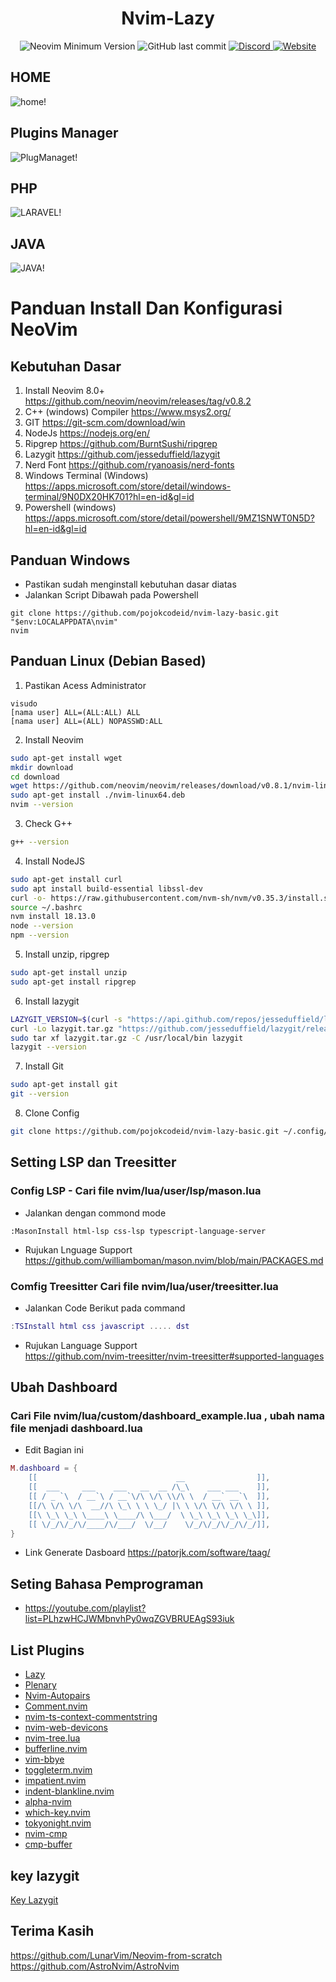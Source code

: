 <h1 align="center">Nvim-Lazy</h1>

<p align="center">
  <img alt="Neovim Minimum Version" src="https://img.shields.io/badge/Neovim-0.8.0+-blueviolet.svg?style=flat-square&logo=Neovim&logoColor=white)](https://github.com/neovim/neovim">
  <img alt="GitHub last commit" src="https://img.shields.io/github/last-commit/CosmicNvim/CosmicNvim?style=flat-square&logo=Github">
  <a href="#">
    <img alt="Discord" src="https://img.shields.io/discord/901609359291854899?style=flat-square&logo=Discord">
  </a>
  <a href="#">
    <img alt="Website" src="https://img.shields.io/website?style=flat-square&up_message=live&label=website&url=https%3A%2F%2Fcosmicnvim.vercel.app%2F">
  </a>
</p>

## HOME

![home!](img/home.png)

## Plugins Manager

![PlugManaget!](img/plugins_manager.png)

## PHP

![LARAVEL!](img/laravel.jpeg)

## JAVA

![JAVA!](img/Spring_boot_code.jpeg)

# Panduan Install Dan Konfigurasi NeoVim

## Kebutuhan Dasar

1. Install Neovim 8.0+ https://github.com/neovim/neovim/releases/tag/v0.8.2
2. C++ (windows) Compiler https://www.msys2.org/
3. GIT https://git-scm.com/download/win
4. NodeJs https://nodejs.org/en/
5. Ripgrep https://github.com/BurntSushi/ripgrep
6. Lazygit https://github.com/jesseduffield/lazygit
7. Nerd Font https://github.com/ryanoasis/nerd-fonts
8. Windows Terminal (Windows) https://apps.microsoft.com/store/detail/windows-terminal/9N0DX20HK701?hl=en-id&gl=id
9. Powershell (windows) https://apps.microsoft.com/store/detail/powershell/9MZ1SNWT0N5D?hl=en-id&gl=id

## Panduan Windows

- Pastikan sudah menginstall kebutuhan dasar diatas
- Jalankan Script Dibawah pada Powershell

```
git clone https://github.com/pojokcodeid/nvim-lazy-basic.git "$env:LOCALAPPDATA\nvim"
nvim
```

## Panduan Linux (Debian Based)

1.  Pastikan Acess Administrator

```
visudo
[nama user] ALL=(ALL:ALL) ALL
[nama user] ALL=(ALL) NOPASSWD:ALL
```

2. Install Neovim

```bash
sudo apt-get install wget
mkdir download
cd download
wget https://github.com/neovim/neovim/releases/download/v0.8.1/nvim-linux64.deb
sudo apt-get install ./nvim-linux64.deb
nvim --version
```

3. Check G++

```bash
g++ --version
```

4. Install NodeJS

```bash
sudo apt-get install curl
sudo apt install build-essential libssl-dev
curl -o- https://raw.githubusercontent.com/nvm-sh/nvm/v0.35.3/install.sh | bash
source ~/.bashrc
nvm install 18.13.0
node --version
npm --version
```

5. Install unzip, ripgrep

```bash
sudo apt-get install unzip
sudo apt-get install ripgrep
```

6. Install lazygit

```bash
LAZYGIT_VERSION=$(curl -s "https://api.github.com/repos/jesseduffield/lazygit/releases/latest" | grep '"tag_name":' |  sed -E 's/.*"v*([^"]+)".*/\1/')
curl -Lo lazygit.tar.gz "https://github.com/jesseduffield/lazygit/releases/latest/download/lazygit_${LAZYGIT_VERSION}_Linux_x86_64.tar.gz"
sudo tar xf lazygit.tar.gz -C /usr/local/bin lazygit
lazygit --version
```

7. Install Git

```bash
sudo apt-get install git
git --version
```

8.  Clone Config

```bash
git clone https://github.com/pojokcodeid/nvim-lazy-basic.git ~/.config/nvim
```

## Setting LSP dan Treesitter

### Config LSP - Cari file nvim/lua/user/lsp/mason.lua

- Jalankan dengan commond mode

```
:MasonInstall html-lsp css-lsp typescript-language-server
```

- Rujukan Lnguage Support <br>
  https://github.com/williamboman/mason.nvim/blob/main/PACKAGES.md

### Comfig Treesitter Cari file nvim/lua/user/treesitter.lua

- Jalankan Code Berikut pada command

```lua
:TSInstall html css javascript ..... dst
```

- Rujukan Language Support <br>
  https://github.com/nvim-treesitter/nvim-treesitter#supported-languages

## Ubah Dashboard

### Cari File nvim/lua/custom/dashboard_example.lua , ubah nama file menjadi dashboard.lua

- Edit Bagian ini

```lua
M.dashboard = {
	[[                               __                ]],
	[[  ___     ___    ___   __  __ /\_\    ___ ___    ]],
	[[ / _ `\  / __`\ / __`\/\ \/\ \\/\ \  / __` __`\  ]],
	[[/\ \/\ \/\  __//\ \_\ \ \ \_/ |\ \ \/\ \/\ \/\ \ ]],
	[[\ \_\ \_\ \____\ \____/\ \___/  \ \_\ \_\ \_\ \_\]],
	[[ \/_/\/_/\/____/\/___/  \/__/    \/_/\/_/\/_/\/_/]],
}

```

- Link Generate Dasboard
  https://patorjk.com/software/taag/

## Seting Bahasa Pemprograman

- https://youtube.com/playlist?list=PLhzwHCJWMbnvhPy0wqZGVBRUEAgS93iuk

## List Plugins

- <a href="https://github.com/folke/lazy.nvim">Lazy </a>
- <a href="https://github.com/nvim-lua/plenary.nvim">Plenary </a>
- <a href="https://github.com/windwp/nvim-autopairs">Nvim-Autopairs </a>
- <a href="https://github.com/numToStr/Comment.nvim">Comment.nvim</a>
- <a href="https://github.com/JoosepAlviste/nvim-ts-context-commentstring">nvim-ts-context-commentstring</a>
- <a href="https://github.com/nvim-tree/nvim-web-devicons">nvim-web-devicons</a>
- <a href="https://github.com/nvim-tree/nvim-tree.lua">nvim-tree.lua</a>
- <a href="https://github.com/akinsho/bufferline.nvim">bufferline.nvim</a>
- <a href="https://github.com/moll/vim-bbye">vim-bbye</a>
- <a href="https://github.com/akinsho/toggleterm.nvim">toggleterm.nvim</a>
- <a href="https://github.com/lewis6991/impatient.nvim">impatient.nvim</a>
- <a href="https://github.com/lukas-reineke/indent-blankline.nvim">indent-blankline.nvim</a>
- <a href="https://github.com/goolord/alpha-nvim">alpha-nvim</a>
- <a href="https://github.com/folke/which-key.nvim">which-key.nvim</a>
- <a href="https://github.com/folke/tokyonight.nvim">tokyonight.nvim</a>
- <a href="https://github.com/hrsh7th/nvim-cmp">nvim-cmp</a>
- <a href="https://github.com/hrsh7th/cmp-buffer">cmp-buffer</a>

## key lazygit

<a href="https://github.com/jesseduffield/lazygit/blob/master/docs/keybindings/Keybindings_en.md?fbclid=IwAR3BogewbYeP0PbPY1pewCkq2c3PKua3eHi-00rHpdSdz9gSKrY71Pv10u4" target="_blank">Key Lazygit</a>

## Terima Kasih

https://github.com/LunarVim/Neovim-from-scratch <br>
https://github.com/AstroNvim/AstroNvim
